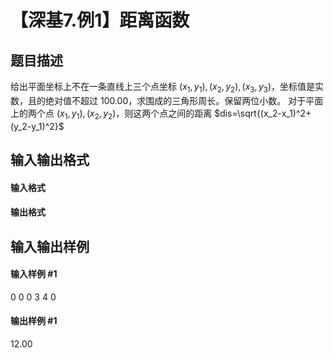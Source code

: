 
# 【深基7.例1】距离函数
## 题目描述
给出平面坐标上不在一条直线上三个点坐标 $(x_1,y_1),(x_2,y_2),(x_3,y_3)$，坐标值是实数，且的绝对值不超过 100.00，求围成的三角形周长。保留两位小数。
对于平面上的两个点 $(x_1,y_1),(x_2,y_2)$，则这两个点之间的距离 $dis=\sqrt{(x_2-x_1)^2+(y_2-y_1)^2}$
## 输入输出格式
#### 输入格式


#### 输出格式


## 输入输出样例
#### 输入样例 #1
0 0 0 3 4 0
#### 输出样例 #1
12.00
